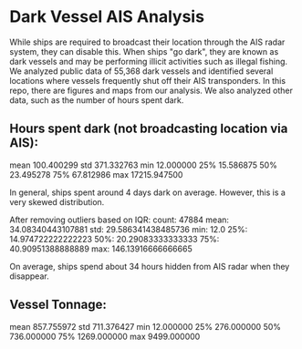 # Dark Vessel AIS Analysis

While ships are required to broadcast their location through the AIS radar system, they can disable this.
When ships "go dark", they are known as dark vessels and may be performing illicit activities such as illegal fishing.
We analyzed public data of 55,368 dark vessels and identified several locations where vessels frequently shut off their AIS transponders.
In this repo, there are figures and maps from our analysis.
We also analyzed other data, such as the number of hours spent dark.

## Hours spent dark (not broadcasting location via AIS):
mean       100.400299
std        371.332763
min         12.000000
25%         15.586875
50%         23.495278
75%         67.812986
max      17215.947500

In general, ships spent around 4 days dark on average.
However, this is a very skewed distribution.

After removing outliers based on IQR:
count: 47884
mean: 34.08340443107881
std: 29.586341438485736
min: 12.0
25%: 14.974722222222223
50%: 20.29083333333333
75%: 40.90951388888889
max: 146.13916666666665

On average, ships spend about 34 hours hidden from AIS radar when they disappear.

## Vessel Tonnage:
mean       857.755972
std        711.376427
min         12.000000
25%        276.000000
50%        736.000000
75%       1269.000000
max       9499.000000

